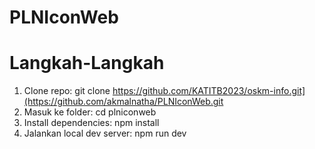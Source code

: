 # PLNIconWeb

# Langkah-Langkah
1. Clone repo: git clone https://github.com/KATITB2023/oskm-info.git](https://github.com/akmalnatha/PLNIconWeb.git
2. Masuk ke folder: cd plniconweb
3. Install dependencies: npm install 
4. Jalankan local dev server: npm run dev
